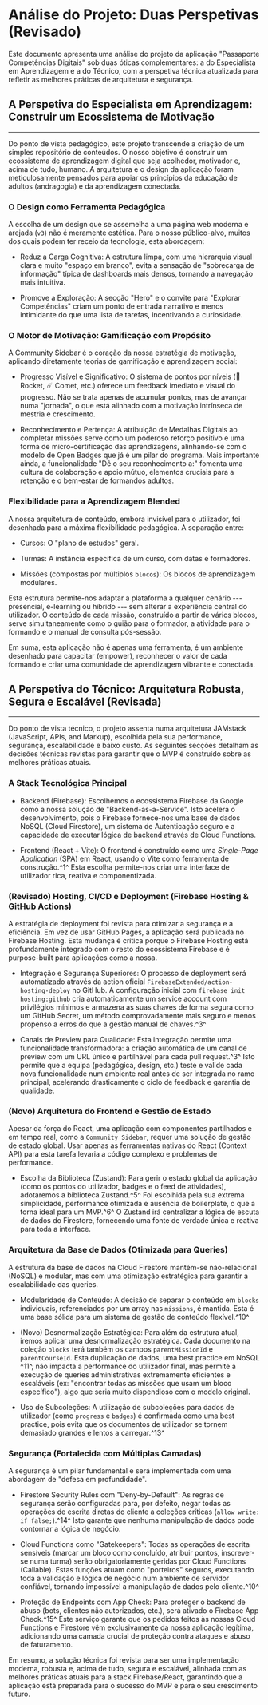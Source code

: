 Análise do Projeto: Duas Perspetivas (Revisado)
===============================================

Este documento apresenta uma análise do projeto da aplicação "Passaporte Competências Digitais" sob duas óticas complementares: a do Especialista em Aprendizagem e a do Técnico, com a perspetiva técnica atualizada para refletir as melhores práticas de arquitetura e segurança.

A Perspetiva do Especialista em Aprendizagem: Construir um Ecossistema de Motivação
-----------------------------------------------------------------------------------

* * * * *

Do ponto de vista pedagógico, este projeto transcende a criação de um simples repositório de conteúdos. O nosso objetivo é construir um ecossistema de aprendizagem digital que seja acolhedor, motivador e, acima de tudo, humano. A arquitetura e o design da aplicação foram meticulosamente pensados para apoiar os princípios da educação de adultos (andragogia) e da aprendizagem conectada.

### O Design como Ferramenta Pedagógica

A escolha de um design que se assemelha a uma página web moderna e arejada (`v3`) não é meramente estética. Para o nosso público-alvo, muitos dos quais podem ter receio da tecnologia, esta abordagem:

-   Reduz a Carga Cognitiva: A estrutura limpa, com uma hierarquia visual clara e muito "espaço em branco", evita a sensação de "sobrecarga de informação" típica de dashboards mais densos, tornando a navegação mais intuitiva.

-   Promove a Exploração: A secção "Hero" e o convite para "Explorar Competências" criam um ponto de entrada narrativo e menos intimidante do que uma lista de tarefas, incentivando a curiosidade.

### O Motor de Motivação: Gamificação com Propósito

A Community Sidebar é o coração da nossa estratégia de motivação, aplicando diretamente teorias de gamificação e aprendizagem social:

-   Progresso Visível e Significativo: O sistema de pontos por níveis (🚀 Rocket, ☄️ Comet, etc.) oferece um feedback imediato e visual do progresso. Não se trata apenas de acumular pontos, mas de avançar numa "jornada", o que está alinhado com a motivação intrínseca de mestria e crescimento.

-   Reconhecimento e Pertença: A atribuição de Medalhas Digitais ao completar missões serve como um poderoso reforço positivo e uma forma de micro-certificação das aprendizagens, alinhando-se com o modelo de Open Badges que já é um pilar do programa. Mais importante ainda, a funcionalidade "Dê o seu reconhecimento a:" fomenta uma cultura de colaboração e apoio mútuo, elementos cruciais para a retenção e o bem-estar de formandos adultos.

### Flexibilidade para a Aprendizagem Blended

A nossa arquitetura de conteúdo, embora invisível para o utilizador, foi desenhada para a máxima flexibilidade pedagógica. A separação entre:

-   Cursos: O "plano de estudos" geral.

-   Turmas: A instância específica de um curso, com datas e formadores.

-   Missões (compostas por múltiplos `blocos`): Os blocos de aprendizagem modulares.

Esta estrutura permite-nos adaptar a plataforma a qualquer cenário --- presencial, e-learning ou híbrido --- sem alterar a experiência central do utilizador. O conteúdo de cada missão, construído a partir de vários blocos, serve simultaneamente como o guião para o formador, a atividade para o formando e o manual de consulta pós-sessão.

Em suma, esta aplicação não é apenas uma ferramenta, é um ambiente desenhado para capacitar (empower), reconhecer o valor de cada formando e criar uma comunidade de aprendizagem vibrante e conectada.

A Perspetiva do Técnico: Arquitetura Robusta, Segura e Escalável (Revisada)
---------------------------------------------------------------------------

* * * * *

Do ponto de vista técnico, o projeto assenta numa arquitetura JAMstack (JavaScript, APIs, and Markup), escolhida pela sua performance, segurança, escalabilidade e baixo custo. As seguintes secções detalham as decisões técnicas revistas para garantir que o MVP é construído sobre as melhores práticas atuais.

### A Stack Tecnológica Principal

-   Backend (Firebase): Escolhemos o ecossistema Firebase da Google como a nossa solução de "Backend-as-a-Service". Isto acelera o desenvolvimento, pois o Firebase fornece-nos uma base de dados NoSQL (Cloud Firestore), um sistema de Autenticação seguro e a capacidade de executar lógica de backend através de Cloud Functions.

-   Frontend (React + Vite): O frontend é construído como uma *Single-Page Application* (SPA) em React, usando o Vite como ferramenta de construção.^1^ Esta escolha permite-nos criar uma interface de utilizador rica, reativa e componentizada.

### (Revisado) Hosting, CI/CD e Deployment (Firebase Hosting & GitHub Actions)

A estratégia de deployment foi revista para otimizar a segurança e a eficiência. Em vez de usar GitHub Pages, a aplicação será publicada no Firebase Hosting. Esta mudança é crítica porque o Firebase Hosting está profundamente integrado com o resto do ecossistema Firebase e é purpose-built para aplicações como a nossa.

-   Integração e Segurança Superiores: O processo de deployment será automatizado através da action oficial `FirebaseExtended/action-hosting-deploy` no GitHub. A configuração inicial com `firebase init hosting:github` cria automaticamente um service account com privilégios mínimos e armazena as suas chaves de forma segura como um GitHub Secret, um método comprovadamente mais seguro e menos propenso a erros do que a gestão manual de chaves.^3^

-   Canais de Preview para Qualidade: Esta integração permite uma funcionalidade transformadora: a criação automática de um canal de preview com um URL único e partilhável para cada pull request.^3^ Isto permite que a equipa (pedagógica, design, etc.) teste e valide cada nova funcionalidade num ambiente real antes de ser integrada no ramo principal, acelerando drasticamente o ciclo de feedback e garantia de qualidade.

### (Novo) Arquitetura do Frontend e Gestão de Estado

Apesar da força do React, uma aplicação com componentes partilhados e em tempo real, como a `Community Sidebar`, requer uma solução de gestão de estado global. Usar apenas as ferramentas nativas do React (Context API) para esta tarefa levaria a código complexo e problemas de performance.

-   Escolha da Biblioteca (Zustand): Para gerir o estado global da aplicação (como os pontos do utilizador, badges e o feed de atividades), adotaremos a biblioteca Zustand.^5^ Foi escolhida pela sua extrema simplicidade, performance otimizada e ausência de boilerplate, o que a torna ideal para um MVP.^6^ O Zustand irá centralizar a lógica de escuta de dados do Firestore, fornecendo uma fonte de verdade única e reativa para toda a interface.

### Arquitetura da Base de Dados (Otimizada para Queries)

A estrutura da base de dados na Cloud Firestore mantém-se não-relacional (NoSQL) e modular, mas com uma otimização estratégica para garantir a escalabilidade das queries.

-   Modularidade de Conteúdo: A decisão de separar o conteúdo em `blocks` individuais, referenciados por um array nas `missions`, é mantida. Esta é uma base sólida para um sistema de gestão de conteúdo flexível.^10^

-   (Novo) Desnormalização Estratégica: Para além da estrutura atual, iremos aplicar uma desnormalização estratégica. Cada documento na coleção `blocks` terá também os campos `parentMissionId` e `parentCourseId`. Esta duplicação de dados, uma best practice em NoSQL ^11^, não impacta a performance do utilizador final, mas permite a execução de queries administrativas extremamente eficientes e escaláveis (ex: "encontrar todas as missões que usam um bloco específico"), algo que seria muito dispendioso com o modelo original.

-   Uso de Subcoleções: A utilização de subcoleções para dados de utilizador (como `progress` e `badges`) é confirmada como uma best practice, pois evita que os documentos de utilizador se tornem demasiado grandes e lentos a carregar.^13^

### Segurança (Fortalecida com Múltiplas Camadas)

A segurança é um pilar fundamental e será implementada com uma abordagem de "defesa em profundidade".

-   Firestore Security Rules com "Deny-by-Default": As regras de segurança serão configuradas para, por defeito, negar todas as operações de escrita diretas do cliente a coleções críticas (`allow write: if false;`).^14^ Isto garante que nenhuma manipulação de dados pode contornar a lógica de negócio.

-   Cloud Functions como "Gatekeepers": Todas as operações de escrita sensíveis (marcar um bloco como concluído, atribuir pontos, inscrever-se numa turma) serão obrigatoriamente geridas por Cloud Functions (Callable). Estas funções atuam como "porteiros" seguros, executando toda a validação e lógica de negócio num ambiente de servidor confiável, tornando impossível a manipulação de dados pelo cliente.^10^

-   Proteção de Endpoints com App Check: Para proteger o backend de abuso (bots, clientes não autorizados, etc.), será ativado o Firebase App Check.^15^ Este serviço garante que os pedidos feitos às nossas Cloud Functions e Firestore vêm exclusivamente da nossa aplicação legítima, adicionando uma camada crucial de proteção contra ataques e abuso de faturamento.

Em resumo, a solução técnica foi revista para ser uma implementação moderna, robusta e, acima de tudo, segura e escalável, alinhada com as melhores práticas atuais para a stack Firebase/React, garantindo que a aplicação está preparada para o sucesso do MVP e para o seu crescimento futuro.
